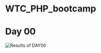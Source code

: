 # WTC_PHP_bootcamp

<h1>
Day 00
</h1>

![Results of DAY00](https://github.com/musambaloyi/WTC_PHP_bootcamp/blob/master/Day00/results.png)